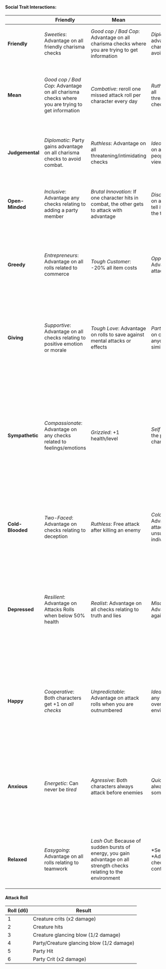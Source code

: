 #### **Social Trait Interactions:**

|  | **Friendly** | **Mean** | **Judgemental** | **Open-Minded** | **Greedy** | **Giving** | **Sympathetic** | **Cold-Blooded** | **Depressed** | **Happy** | **Anxious** | **Relaxed** |
| ---- | ---- | ---- | ---- | ---- | ---- | ---- | ---- | ---- | ---- | ---- | ---- | ---- |
| **Friendly** | *Sweeties*: Advantage on all friendly charisma checks | *Good cop / Bad Cop*: Advantage on all charisma checks where you are trying to get information | *Diplomatic*: Party gains advantage on all charisma checks to avoid combat. | *Inclusive*: Advantage any checks relating to adding a party member | *Entrepreneurs*: Advantage on all rolls related to commerce | *Supportive*: Advantage on all checks relating to emotion or morale | *Compassionate*: Advantage on any checks related to feelings/emotions | *Two-Faced*: Advantage on checks relating to deception | *Resilient*: Advantage on Attacks Rolls when below 50% health | *Cooperative*: Both characters get +1 on *all checks* | *Energetic*: Can never be *tired* | *Easygoing*: Advantage on all rolls relating to teamwork |
| **Mean** | *Good cop / Bad Cop*: Advantage on all charisma checks where you are trying to get information | _Combative_: reroll one missed attack roll per character every day | *Ruthless*: Advantage on all threatening/intimidating checks | *Brutal Innovation:* If one character hits in combat, the other gets to attack with advantage | *Tough Customer*: -20% all item costs | *Tough Love*: Advantage on rolls to save against mental attacks or effects | *Grizzled*: +1 health/level | _Ruthless_: Free attack after killing an enemy | *Realist*: Advantage on all checks relating to truth and lies | *Unpredictable*: Advantage on attack rolls when you are outnumbered | *Agressive*: Both characters always attack before enemies | *Lash Out*: Because of sudden bursts of energy, you gain advantage on all strength checks relating to the environment |
| **Judgemental** | *Diplomatic*: Party gains advantage on all charisma checks to avoid combat. | *Ruthless*: Advantage on all threatening/intimidating checks | *Ideologue*: Advantage on all checks relating to people with opposing viewpoints as you | *Discerning*: Advantage on any checks trying to tell if people are telling the truth | *Opportunistic*: Advantage on first attack of every combat | *Particular*: Advantage on checks to help anyone who is quite similar to the PC | Self-Aware: Nobody in the party can be charmed  | *Coldly Analytic*: Advantage on any attacks on unsuspecting individuals | *Misanthrope*: Advantage on attacks against humanoids | *Idealist*: Advantage on any check relating to overcoming an environmental difficulty | *Quick to Judge*: Can always tell when someone is lying | *Self-Assured:* Advantage on all checks where confidence would help |
| **Open-Minded** | *Inclusive*: Advantage any checks relating to adding a party member | *Brutal Innovation:* If one character hits in combat, the other gets to attack with advantage | *Discerning*: Advantage on any checks trying to tell if people are telling the truth | *Synergistic*: All spell casters get +1 spell casts per day | *Resourceful*: Use 1/2 rations when traveling | *Generous*: Can give away one item worth 50g to a vendor, -50% prices in return | *Curious*: Advantage on all checks relating to finding things out from friendly NPCs | *Adaptable*: Advantage on checks where flexibility (physical or mental) matters | *Contemplative*: Can be left out of combat/exploration rolls for a day; in exchange: +1 random spell if spellcaster, +1 martial move if martial | *Joyful*: Advantage on any check relating to morale or cheering someone up | *Eyes Open*: Advantage checks relating to avoid things (physical or otherwise) | *Chill*: Negates any negative mental status effects on characters with relevent traits |
| **Greedy** | *Entrepreneurs*: Advantage on all rolls related to commerce | *Tough Customer*: -20% all item costs | *Opportunistic*: Advantage on first attack of every combat | *Resourceful*: Use 1/2 rations when traveling | *Money Grubber*: -40% item costs, -40% item value | _Bad Bargainers_: +10% item prices | *Risk Takers*: Advantage on checks relating to convincing people to take an action | *Avaricious*: +1 gold every time a creature is killed | *Amoral*: Advantage on any checks relating to morally dubious choices | *Happy when Rich*: Characters with the related traits have advantage on ALL ROLLS while the party has over 100g | *Thieving*: Party has advantage on all checks related to stealing | *Restrained*: Advantage on any checks relating to resisting something |
| **Giving** | *Supportive*: Advantage on all checks relating to positive emotion or morale | *Tough Love*: Advantage on rolls to save against mental attacks or effects | *Particular*: Advantage on checks to help anyone who is quite similar to the PC | *Generous*: Can give away one item worth 50g to a vendor, -50% prices in return | _Bad Bargainers_: +10% item prices | *True Altruists*: -20% all item values, advantage on all rolls to convince merchants of things (including lowering prices) | *Comforting*: Advantage on any checks relating to helping someone who is desperate | *Strategic Benevolence*: Advantage on all rolls where money or anything else of monetary value is involved | *Self-Effacing*: +1 total health to one character in the pair, +2 health to another | *Evangelist*: Advantage on all checks relating to cheering someone up or spreading happiness generally | *Distrusting*: Will not use magical items; can roll wis every day to determine if any given item is cursed | *Unselfish*: If not using any magic items, gain +1 health/level |
| **Sympathetic** | *Compassionate*: Advantage on any checks related to feelings/emotions | *Grizzled*: +1 health/level | *Self-Aware*: Nobody in the party can be charmed  | *Curious*: Advantage on all checks relating to finding things out from friendly NPCs | *Risk Takers*: Advantage on checks relating to convincing people to take an action | *Comforting*: Advantage on any checks relating to helping someone who is desperate | *Empathetic*: Gain bonuses from two "sympathetic" combinations of your choice | *Honest*: Very attached to truth. Will not help people if they have lied (even if they maybe deserve help), but can always tell when people are lying. | *Understanding*: Will always forgive people who ask for it; advantage on any checks to convince people they have done wrong | *Fleet-Footed*: First attack against characters with relevant traits in every combat made with disadvantage | *Sensitive*: Whenever a party member gets a status condition, so do the characters with this trait. They also gain advantage on all checks relating to noticing thing (with people, in combat, or in the world) | *Soothing*: Advantage on all rolls trying to calm someone or something |
| **Cold-Blooded** | *Two-Faced*: Advantage on checks relating to deception | _Ruthless_: Free attack after killing an enemy | *Coldly Analytic*: Advantage on any attacks on unsuspecting individuals | *Adaptable*: Advantage on checks where flexibility (physical or mental) matters | *Avaricious*: +1 gold every time a creature is killed | *Strategic Benevolence*: Advantage on all rolls where money or anything else of monetary value is involved | *Honest*: Very attached to truth. Will not help people if they have lied (even if they maybe deserve help), but can always tell when people are lying. | *Inhuman*: Advantage on all attack rolls, disadvantage on all rolls relating to charisma | *Nihilist*: Can always tell when people are lying, but have disadvantage on all checks relating to your mind/confidence/morale | *Stoic*: Advantage on all strength checks relating to resisting things (forces, etc.) | *Trigger Finger*: Advantage on first attack every combat if made before the enemy | *Disconnected*: Advantage on all checks vs. mind, morale, etc., disadvantage on charisma checks with friendlies |
| **Depressed** | *Resilient*: Advantage on Attacks Rolls when below 50% health | *Realist*: Advantage on all checks relating to truth and lies | *Misanthrope*: Advantage on attacks against humanoids | *Contemplative*: Can be left out of combat/exploration rolls for a day; in exchange: +1 random spell if spellcaster, +1 martial move if martial | *Amoral*: Advantage on any checks relating to morally dubious choices | *Self-Effacing*: +1 total health to one character in the pair, +2 health to another | *Understanding*: Will always forgive people who ask for it; advantage on any checks to convince people they have done wrong | *Nihilist*: Can always tell when people are lying, but have disadvantage on all checks relating to your mind/confidence/morale | *Shared Despair*: Advantage on all checks against fear and fearlike effects, cannot be charmed | *Balanced*: Party members with relevant traits may reroll 1 of any roll per day | *Extreme*: Once per day, when the party rolls a nat 20, they may choose to roll again with disadvantage and "bank" that 20 for later | *At Peace*: Party members with relevant traits cannot be charmed or feared; however they have disadvantage on all dex checks related to avoiding environmental things |
| **Happy** | *Cooperative*: Both characters get +1 on *all checks* | *Unpredictable*: Advantage on attack rolls when you are outnumbered | *Idealist*: Advantage on any check relating to overcoming an environmental difficulty | *Joyful*: Advantage on any check relating to morale or cheering someone up | *Happy when Rich*: Characters with the related traits have advantage on ALL ROLLS while the party has over 100g | *Evangelist*: Advantage on all checks relating to cheering someone up or spreading happiness generally | *Fleet-Footed*: First attack against characters with relevant traits in every combat made with disadvantage | *Stoic*: Advantage on all strength checks relating to resisting things (forces, etc.) | *Balanced*: Party members with relevant traits may reroll 1 of any roll per day | *Ecstatic*: The party gains advantage on one chosen roll per day  | *Will to Live*: Relevant party members have advantage on all rolls to check for traps in a dungeon--or avoid one thats been triggered | *Serene*: Relevant party members gain advantage on all checks effecting the mind |
| **Anxious** | *Energetic*: Can never be *tired* | *Agressive*: Both characters always attack before enemies | *Quick to Judge*: Can always tell when someone is lying | *Eyes Open*: Advantage checks relating to avoid things (physical or otherwise) | *Thieving*: Party has advantage on all checks related to stealing | *Distrusting*: Will not use magical items; can roll wis every day to determine if any given item is cursed | *Sensitive*: Whenever a party member gets a status condition, so do the characters with this trait. They also gain advantage on all checks relating to noticing thing (with people, in combat, or in the world) | *Trigger Finger*: Advantage on first attack every combat if made before the enemy | *Extreme*: Once per day, when the party rolls a nat 20, they may choose to roll again with disadvantage and "bank" that 20 for later | *Will to Live*: Relevant party members have advantage on all rolls to check for traps in a dungeon--or avoid one thats been triggered | *Paranoid*: Advantage on all checks for traps or hidden enemies | *Vigilant*: Party members with relevant traits can take one hit for another PC per day |
| **Relaxed** | *Easygoing*: Advantage on all rolls relating to teamwork | *Lash Out*: Because of sudden bursts of energy, you gain advantage on all strength checks relating to the environment | *Self-Assured: *Advantage on all checks where confidence would help | *Chill*: Negates any negative mental status effects on characters with relevent traits | *Restrained*: Advantage on any checks relating to resisting something | *Unselfish*: If not using any magic items, gain +1 health/level | *Soothing*: Advantage on all rolls trying to calm someone or something | *Disconnected*: Advantage on all checks vs. mind, morale, etc., disadvantage on charisma checks with friendlies | *At Peace*: Party members with relevant traits cannot be charmed or feared; however they have disadvantage on all dex checks related to avoiding environmental things | *Blissed Out*: Relevant party members gain advantage on all checks effecting the mind | *Vigilant*: Party members with relevant traits can take one hit for another PC per day | *Serene*: Advantage on all checks in stressful situations (up to me to determine what that means) |
#### Attack Roll

| Roll (d6) | Result                                    |
| --------- | ----------------------------------------- |
| 1         | Creature crits (x2 damage)                |
| 2         | Creature hits                             |
| 3         | Creature glancing blow (1/2 damage)       |
| 4         | Party/Creature glancing blow (1/2 damage) |
| 5         | Party Hit                                 |
| 6         | Party Crit (x2 damage)                    |